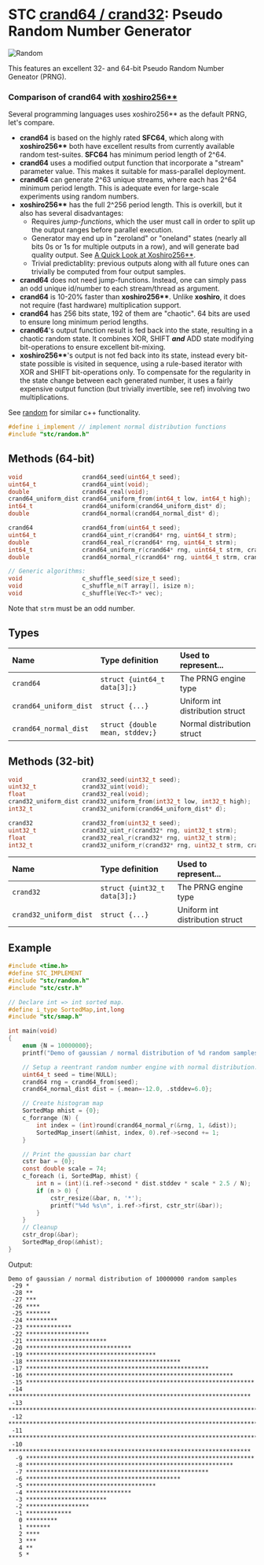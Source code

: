 # STC [crand64 / crand32](../include/stc/random.h): Pseudo Random Number Generator
![Random](pics/random.jpg)

This features an excellent 32- and 64-bit Pseudo Random Number Geneator (PRNG).

### Comparison of crand64 with [xoshiro256\*\*](https://prng.di.unimi.it/)
Several programming languages uses xoshiro256\*\* as the default PRNG, let's compare.

- **crand64** is based on the highly rated **SFC64**, which along with **xoshiro256\*\*** both have excellent results from currently
available random test-suites. **SFC64** has minimum period length of 2^64.
- **crand64** uses a modified output function that incorporate a "stream" parameter value. This makes it suitable for mass-parallel deployment.
- **crand64** can generate 2^63 unique streams, where each has 2^64 minimum period length. This is adequate even for large-scale
experiments using random numbers.
- **xoshiro256\*\*** has the full 2^256 period length. This is overkill, but it also has several disadvantages:
    - Requires *jump-functions*, which the user must call in order to split up the output ranges before parallel execution.
    - Generator may end up in "zeroland" or "oneland" states (nearly all bits 0s or 1s for multiple outputs in a row), and will
generate bad quality output. See [A Quick Look at Xoshiro256\*\*](https://www.pcg-random.org/posts/a-quick-look-at-xoshiro256.html).
    - Trivial predictablity: previous outputs along with all future ones can trivially be computed from four output samples.
- **crand64** does not need jump-functions. Instead, one can simply pass an odd unique id/number to each stream/thread as argument.
- **crand64** is 10-20% faster than **xoshiro256\*\***. Unlike **xoshiro**, it does not require (fast hardware) multiplication support.
- **crand64** has 256 bits state, 192 of them are "chaotic". 64 bits are used to ensure long minimum period lengths.
- **crand64**'s output function result is fed back into the state, resulting in a chaotic random state.
It combines XOR, SHIFT ***and*** ADD state modifying bit-operations to ensure excellent bit-mixing.
- **xoshiro256\*\***'s output is not fed back into its state, instead every bit-state possible is visited in sequence, using a rule-based
iterator with XOR and SHIFT bit-operations only. To compensate for the regularity in the state change between each generated number,
it uses a fairly expensive output function (but trivially invertible, see ref) involving two multiplications.

See [random](https://en.cppreference.com/w/cpp/header/random) for similar c++ functionality.

```c
#define i_implement // implement normal distribution functions
#include "stc/random.h"
```

## Methods (64-bit)

```c
void                 crand64_seed(uint64_t seed);                        // seed global rng64 state
uint64_t             crand64_uint(void);                                 // global crand64_uint_r(rng64, 1)
double               crand64_real(void);                                 // global crand64_real_r(rng64, 1)
crand64_uniform_dist crand64_uniform_from(int64_t low, int64_t high);    // create an unbiased uniform distribution
int64_t              crand64_uniform(crand64_uniform_dist* d);           // global crand64_uniform_r(rng64, 1, d)
double               crand64_normal(crand64_normal_dist* d);             // global crand64_normal_r(rng64, 1, d)

crand64              crand64_from(uint64_t seed);                        // create a crand64 state from a seed value
uint64_t             crand64_uint_r(crand64* rng, uint64_t strm);        // reentrant; return rnd in [0, UINT64_MAX]
double               crand64_real_r(crand64* rng, uint64_t strm);        // reentrant; return rnd in [0.0, 1.0)
int64_t              crand64_uniform_r(crand64* rng, uint64_t strm, crand64_uniform_dist* d); // return rnd in [low, high]
double               crand64_normal_r(crand64* rng, uint64_t strm, crand64_normal_dist* d);   // return normal distributed rnd's

// Generic algorithms:
void                 c_shuffle_seed(size_t seed);                        // calls crand64_seed() or crand32_seed()
void                 c_shuffle_n(T array[], isize n);                    // shuffle an array of elements
void                 c_shuffle(Vec<T>* vec);                             // shuffle a vec.h/stack.h type
```
Note that `strm` must be an odd number.
## Types

| Name                   | Type definition                   | Used to represent...         |
|:-----------------------|:----------------------------------|:-----------------------------|
| `crand64`              | `struct {uint64_t data[3];}`      | The PRNG engine type         |
| `crand64_uniform_dist` | `struct {...}`                    | Uniform int distribution struct |
| `crand64_normal_dist`  | `struct {double mean, stddev;}`   | Normal distribution struct     |

## Methods (32-bit)
```c
void                 crand32_seed(uint32_t seed);                        // seed global rng32 state
uint32_t             crand32_uint(void);                                 // global crand32_uint_r(rng32, 1)
float                crand32_real(void);                                 // global crand32_real_r(rng32, 1)
crand32_uniform_dist crand32_uniform_from(int32_t low, int32_t high);    // create an unbiased uniform distribution
int32_t              crand32_uniform(crand64_uniform_dist* d);           // global crand32_uniform_r(rng32, 1, d)

crand32              crand32_from(uint32_t seed);                        // create a crand32 state from a seed value
uint32_t             crand32_uint_r(crand32* rng, uint32_t strm);        // reentrant; return rnd in [0, UINT32_MAX]
float                crand32_real_r(crand32* rng, uint32_t strm);        // reentrant; return rnd in [0.0, 1.0)
int32_t              crand32_uniform_r(crand32* rng, uint32_t strm, crand32_uniform_dist* d); // return rnd in [low, high]
```

| Name                   | Type definition                   | Used to represent...         |
|:-----------------------|:----------------------------------|:-----------------------------|
| `crand32`              | `struct {uint32_t data[3];}`      | The PRNG engine type         |
| `crand32_uniform_dist` | `struct {...}`                    | Uniform int distribution struct |

## Example
```c
#include <time.h>
#define STC_IMPLEMENT
#include "stc/random.h"
#include "stc/cstr.h"

// Declare int => int sorted map.
#define i_type SortedMap,int,long
#include "stc/smap.h"

int main(void)
{
    enum {N = 10000000};
    printf("Demo of gaussian / normal distribution of %d random samples\n", N);

    // Setup a reentrant random number engine with normal distribution.
    uint64_t seed = time(NULL);
    crand64 rng = crand64_from(seed);
    crand64_normal_dist dist = {.mean=-12.0, .stddev=6.0};

    // Create histogram map
    SortedMap mhist = {0};
    c_forrange (N) {
        int index = (int)round(crand64_normal_r(&rng, 1, &dist));
        SortedMap_insert(&mhist, index, 0).ref->second += 1;
    }

    // Print the gaussian bar chart
    cstr bar = {0};
    const double scale = 74;
    c_foreach (i, SortedMap, mhist) {
        int n = (int)(i.ref->second * dist.stddev * scale * 2.5 / N);
        if (n > 0) {
            cstr_resize(&bar, n, '*');
            printf("%4d %s\n", i.ref->first, cstr_str(&bar));
        }
    }
    // Cleanup
    cstr_drop(&bar);
    SortedMap_drop(&mhist);
}
```
Output:
```
Demo of gaussian / normal distribution of 10000000 random samples
 -29 *
 -28 **
 -27 ***
 -26 ****
 -25 *******
 -24 *********
 -23 *************
 -22 ******************
 -21 ***********************
 -20 ******************************
 -19 *************************************
 -18 ********************************************
 -17 ****************************************************
 -16 ***********************************************************
 -15 *****************************************************************
 -14 *********************************************************************
 -13 ************************************************************************
 -12 *************************************************************************
 -11 ************************************************************************
 -10 *********************************************************************
  -9 *****************************************************************
  -8 ***********************************************************
  -7 ****************************************************
  -6 ********************************************
  -5 *************************************
  -4 ******************************
  -3 ***********************
  -2 ******************
  -1 *************
   0 *********
   1 *******
   2 ****
   3 ***
   4 **
   5 *
```
